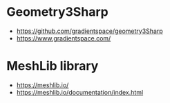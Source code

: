 
# Geometry3Sharp
- https://github.com/gradientspace/geometry3Sharp
- https://www.gradientspace.com/

# MeshLib library
- https://meshlib.io/
- https://meshlib.io/documentation/index.html

